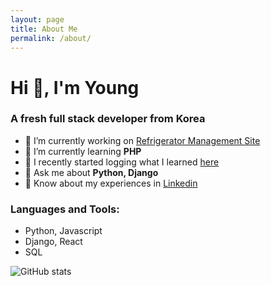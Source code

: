 ```yaml
---
layout: page
title: About Me
permalink: /about/
---
```


<h1>Hi 👋, I'm Young</h1>
<h3>A fresh full stack developer from Korea</h3>

- 🔭 I’m currently working on [Refrigerator Management Site](https://github.com/HyangYoung/refri)
- 🌱 I’m currently learning **PHP**
- 📝 I recently started logging what I learned [here](https://HyangYoung.github.io/blog/)
- 💬 Ask me about **Python, Django**
- 📄 Know about my experiences in [Linkedin](https://www.linkedin.com/in/hyangyoung/)


<h3 align="left">Languages and Tools:</h3>

- Python, Javascript
- Django, React
- SQL

![GitHub stats](https://github-readme-stats.vercel.app/api?username=hyangyoung&show_icons=true&count_private=true)  

